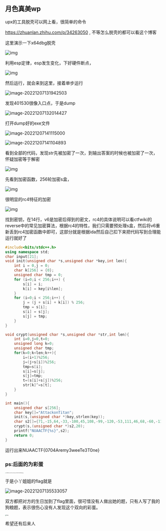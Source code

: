 ## 月色真美wp



upx的工具脱壳可以网上看，很简单的命令

https://zhuanlan.zhihu.com/p/34263050 , 不等怎么脱壳的都可以看这个博客

这里演示一下x64dbg脱壳

![img](file:///D:\Tencent\uersdata\476523989\Image\C2C\30F3A5B44D7D75D58EC6C5532AA2AE33.png)

利用esp定律，esp发生变化，下好硬件断点，

![img](file:///D:\Tencent\uersdata\476523989\Image\C2C\974B9A1CCFC1F7686337ECBF2CA02160.png)

然后运行，就会来到这里，接着单步运行

![image-20221207131942503](C:\Users\47652\AppData\Roaming\Typora\typora-user-images\image-20221207131942503.png)

发现401530很像入口点，于是dump

![image-20221207132014427](C:\Users\47652\AppData\Roaming\Typora\typora-user-images\image-20221207132014427.png)

打开dump好的exe文件

![image-20221207141115000](C:\Users\47652\AppData\Roaming\Typora\typora-user-images\image-20221207141115000.png)

![image-20221207141104893](C:\Users\47652\AppData\Roaming\Typora\typora-user-images\image-20221207141104893.png)



看到全部的代码，发现str先被加密了一次，到输出答案的时候也被加密了一次，怀疑加密等于解密

![img](file:///D:\Tencent\uersdata\476523989\Image\C2C\7DE258278BBC162A3955E0B6437B61C9.jpg)

先看到加密函数，256轮加密s盒，

![img](file:///D:\Tencent\uersdata\476523989\Image\C2C\7DE258278BBC162A3955E0B6437B61C9.jpg)

很明显的rc4特征的加密

![img](file:///D:\Tencent\uersdata\476523989\Image\C2C\8774F00805B999492CAFEB394372F2A0.png)

找到密钥，在14行，v6是加密后得到的密文，rc4的具体说明可以看ctfwiki的reverse中的常见加密算法，根据rc4的特性，我们只需要预处理s盒，然后将v6重新丢到rc4加密函数中即可，这部分就是根据ida然后自己扣下来把代码写到合理能运行就好了

```cpp
#include<bits/stdc++.h>
using namespace std;
char input[21];
void init(unsigned char *s,unsigned char *key,int len){
	int i = 0,j = 0;
	char k[256] = {0};
	unsigned char tmp = 0;
	for (i=0;i < 256;i++) {
		s[i] = i;
		k[i] = key[i%len];
	}
	for (i=0;i < 256;i++) {
		j = (j + s[i] + k[i]) % 256;
		tmp = s[i];
		s[i] = s[j];
		s[j] = tmp;
	}
}

void crypt(unsigned char *s,unsigned char *str,int len){
	int i=0,j=0,t=0;
	unsigned long k=0;
	unsigned char tmp;
	for(k=0;k<len;k++){
		i=(i+1)%256;
		j=(j+s[i])%256;
		tmp=s[i];
		s[i]=s[j];
		s[j]=tmp;
		t=(s[i]+s[j])%256;
		str[k]^=s[t];
	}
}

int main(){
	unsigned char s[256];
	char key[]="AttackonTitan";
	init(s,(unsigned char *)key,strlen(key));
	char s2[]={71,-15,64,-33,-100,45,108,-99,-120,-53,111,46,68,-60,-112,-55,-31,96,71,111};
	crypt(s,(unsigned char *)s2,20);
	printf("NUAACTF{%s}",s2);
	return 0;
}
```

运行出来NUAACTF{0704Aremy3weeTe3T0ne}



###  ps:后面的为彩蛋 



<img src="D:\Tencent\uersdata\476523989\FileRecv\Screenshot_20221207_135038_com.tencent.mobileqq.jpg.jpg" alt="Screenshot_20221207_135038_com.tencent.mobileqq.jpg" style="zoom:15%;" />

于是小丫姐姐的flag就是

![image-20221207135533057](C:\Users\47652\AppData\Roaming\Typora\typora-user-images\image-20221207135533057.png)

双方都把对方的生日加到了flag里面，很可惜没有人做出她的题，只有人写了我的狗粮题，表示很伤心没有人发现这个双向的彩蛋。

<img src="file:///D:\Tencent\uersdata\476523989\Image\C2C\F745B2D130CA34FA0349D069C19C781E.jpg" alt="img" style="zoom:25%;" />

希望还有后来人